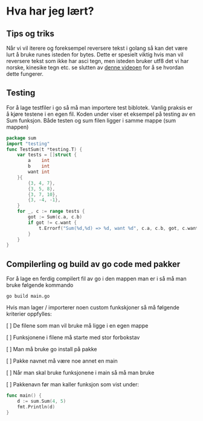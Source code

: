 # Hva har jeg lært?
## Tips og triks 
Når vi vil iterere og foreksempel reversere tekst i golang så kan det være lurt å bruke runes isteden for bytes. Dette er spesielt viktig hvis man vil reversere tekst som ikke har asci tegn, men isteden bruker utf8 det vi har norske, kinesike tegn etc. se slutten av [denne videoen](https://www.youtube.com/watch?v=XCsL89YtqCs) for å se hvordan dette fungerer. 

## Testing
For å lage testfiler i go så må man importere test biblotek. Vanlig praksis er å kjøre testene i en egen fil. 
Koden under viser et eksempel på testing av en Sum funksjon. Både testen og sum filen ligger i samme mappe (sum mappen)
```go
package sum
import "testing"
func TestSum(t *testing.T) {
	var tests = []struct {
		a    int
		b    int
		want int
	}{
		{3, 4, 7},
		{3, 5, 8},
		{3, 7, 10},
		{3, -4, -1},
	}
	for _, c := range tests {
		got := Sum(c.a, c.b)
		if got != c.want {
			t.Errorf("Sum(%d,%d) => %d, want %d", c.a, c.b, got, c.want)
		}
	}
}
```








## Compilerling og build av go code med pakker
For å lage en ferdig compilert fil av go i den mappen man er i så må man bruke følgende kommando
```
go build main.go
```

Hvis man lager / importerer noen custom funkskjoner så må følgende kriterier oppfylles:

[ ] De filene som man vil bruke må ligge i en egen mappe

[ ] Funksjonene i filene må starte med stor forbokstav

[ ] Man må bruke go install på pakke

[ ] Pakke navnet må være noe annet en main

[ ] Når man skal bruke funksjonene i main så må man bruke 

[ ] Pakkenavn før man kaller funksjon som vist under: 
```go
func main() {
	d := sum.Sum(4, 5)
	fmt.Println(d)
}
```
